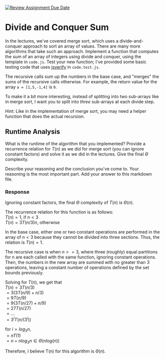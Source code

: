 [![Review Assignment Due Date](https://classroom.github.com/assets/deadline-readme-button-24ddc0f5d75046c5622901739e7c5dd533143b0c8e959d652212380cedb1ea36.svg)](https://classroom.github.com/a/E1vcEWuv)
# Divide and Conquer Sum

In the lectures, we've covered merge sort, which uses a divide-and-conquer
approach to sort an array of values. There are many more algorithms that take
such an approach. Implement a function that computes the sum of an array of
integers using divide and conquer, using the template in `code.js`. Test your
new function; I've provided some basic testing code that uses
[jsverify](https://jsverify.github.io/) in `code.test.js`.

The recursive calls sum up the numbers in the base case, and "merges" the sums
of the recursive calls otherwise. For example, the return value for the array `a
= [1,5,-1,4]` is `9`.

To make it a bit more interesting, instead of splitting into two sub-arrays like
in merge sort, I want you to split into *three* sub-arrays at each divide step.

Hint: Like in the implementation of merge sort, you may need a helper function
that does the actual recursion.

## Runtime Analysis

What is the runtime of the algorithm that you implemented? Provide a recurrence
relation for $T(n)$ as we did for merge sort (you can ignore constant factors)
and solve it as we did in the lectures. Give the final $\Theta$ complexity.

Describe your reasoning and the conclusion you've come to. Your reasoning is the
most important part. Add your answer to this markdown file.

### Response

Ignoring constant factors, the final $\Theta$ complexity of $T(n)$ is $\Theta(n)$.

The recurrence relation for this function is as follows:<br>
$T(n) = 1$, if $n < 3$<br>
$T(n) = 3T(n/3)n$, otherwise<br>

In the base case, either one or two constant operations are performed in the array of $n < 3$ 
because they cannot be divided into three sections. Thus, the relation is $T(n) = 1$.

The recursive case is when $n >= 3$, where three (roughly) equal partitions for n are each
called with the same function, ignoring constant operations. Then, the numbers in the new
array are summed with no greater than 3 operations, leaving a constant number of operations
defined by the set bounds previously.

Solving for $T(n)$, we get that<br>
$T(n) = 3T(n/3)$<br>
$= 3(3T(n/9)+n/3)$<br>
$= 9T(n/9)$<br>
$= 9(3T(n/27)+n/9)$<br>
$= 27T(n/27)$<br>
$= ...$<br>
$= 3^iT(n/(3^i))$<br>

for $i = log{_3}n$,<br>
$= nT(1)$<br>
$= n+n{log}{_3}n\in\Theta(n {log}(n))$<br>

Therefore, I believe T(n) for this algorithm is $\Theta(n).$

